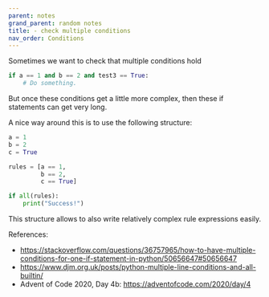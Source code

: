 ```yaml
---
parent: notes 
grand_parent: random notes 
title: - check multiple conditions 
nav_order: Conditions 
---
```


Sometimes we want to check that multiple conditions hold 

```python
if a == 1 and b == 2 and test3 == True:
	# Do something.
```

But once these conditions get a little more complex, then these if statements can get very long. 


A nice way around this is to use the following structure: 

```python
a = 1
b = 2
c = True

rules = [a == 1,
         b == 2,
         c == True]

if all(rules):
    print("Success!")
```

This structure allows to also write relatively complex rule expressions easily.

References:
- https://stackoverflow.com/questions/36757965/how-to-have-multiple-conditions-for-one-if-statement-in-python/50656647#50656647
- https://www.djm.org.uk/posts/python-multiple-line-conditions-and-all-builtin/
- Advent of Code 2020, Day 4b: https://adventofcode.com/2020/day/4